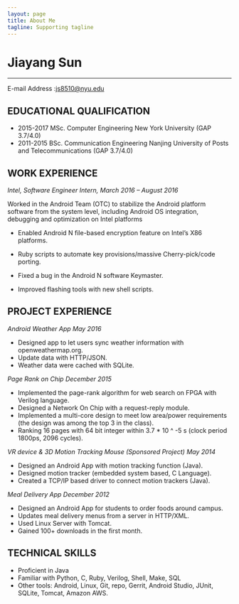 ```yaml
---
layout: page
title: About Me
tagline: Supporting tagline
---
```


# Jiayang Sun 
------------------------------------
E-mail Address	:js8510@nyu.edu	


## EDUCATIONAL QUALIFICATION
- 2015-2017				MSc. Computer Engineering        New York University  (GAP 3.7/4.0)
- 2011-2015				BSc. Communication Engineering  Nanjing University of Posts and Telecommunications  (GAP 3.7/4.0)
## WORK EXPERIENCE
 

*Intel, Software Engineer Intern, March 2016 – August 2016*  

Worked in the Android Team (OTC) to stabilize the Android platform software from the system level, including Android OS integration, debugging and optimization on Intel platforms   

- Enabled Android N file-based encryption feature on Intel’s X86 platforms.  

- Ruby scripts to automate key provisions/massive Cherry-pick/code porting.  
- Fixed a bug in the Android N software Keymaster.  
- Improved flashing tools with new shell scripts.  

## PROJECT EXPERIENCE  

*Android Weather App										May 2016*
- Designed app to let users sync weather information with openweathermap.org.  
- Update data with HTTP/JSON.   
- Weather data were cached with SQLite.  

*Page Rank on Chip										December 2015*  
- Implemented the page-rank algorithm for web search on FPGA with Verilog language.  
- Designed a Network On Chip with a request-reply module.  
- Implemented a multi-core design to meet low area/power requirements (the design was among the top 3 in the class).   
- Ranking 16 pages with 64 bit integer within 3.7 * 10 ^ -5 s (clock period 1800ps, 2096 cycles).   

*VR device & 3D Motion Tracking Mouse (Sponsored Project)				May 2014*  
- Designed an Android App with motion tracking function (Java).  
- Designed motion tracker (embedded system based, C Language).  
- Created a TCP/IP based driver to connect motion trackers (Java).  

*Meal Delivery App										December 2012*  
- Designed an Android App for students to order foods around campus.  
- Updates meal delivery menus from a server in HTTP/XML.  
- Used Linux Server with Tomcat. 
- Gained 100+ downloads in the first month.  


## TECHNICAL SKILLS  
- Proficient in Java  
- Familiar with Python, C, Ruby, Verilog, Shell, Make, SQL  
- Other tools: Android, Linux, Git, repo, Gerrit, Android Studio, JUnit, SQLite, Tomcat, Amazon AWS.  
